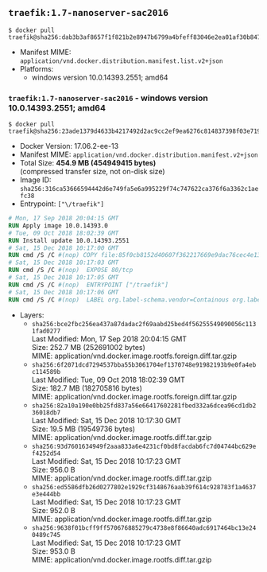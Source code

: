 ## `traefik:1.7-nanoserver-sac2016`

```console
$ docker pull traefik@sha256:dab3b3af8657f1f821b2e8947b6799a4bfeff83046e2ea01af30b847d59abdf6
```

-	Manifest MIME: `application/vnd.docker.distribution.manifest.list.v2+json`
-	Platforms:
	-	windows version 10.0.14393.2551; amd64

### `traefik:1.7-nanoserver-sac2016` - windows version 10.0.14393.2551; amd64

```console
$ docker pull traefik@sha256:23ade1379d4633b4217492d2ac9cc2ef9ea6276c814837398f03e7198195267c
```

-	Docker Version: 17.06.2-ee-13
-	Manifest MIME: `application/vnd.docker.distribution.manifest.v2+json`
-	Total Size: **454.9 MB (454949415 bytes)**  
	(compressed transfer size, not on-disk size)
-	Image ID: `sha256:316ca53666594442d6e749fa5e6a995229f74c747622ca376f6a3362c1aefc38`
-	Entrypoint: `["\/traefik"]`

```dockerfile
# Mon, 17 Sep 2018 20:04:15 GMT
RUN Apply image 10.0.14393.0
# Tue, 09 Oct 2018 18:02:39 GMT
RUN Install update 10.0.14393.2551
# Sat, 15 Dec 2018 10:17:00 GMT
RUN cmd /S /C #(nop) COPY file:85f0cb8152d40607f362217669e9dac76cec4e13e2c349137c39c6e852dc1d09 in \traefik.exe 
# Sat, 15 Dec 2018 10:17:03 GMT
RUN cmd /S /C #(nop)  EXPOSE 80/tcp
# Sat, 15 Dec 2018 10:17:05 GMT
RUN cmd /S /C #(nop)  ENTRYPOINT ["/traefik"]
# Sat, 15 Dec 2018 10:17:06 GMT
RUN cmd /S /C #(nop)  LABEL org.label-schema.vendor=Containous org.label-schema.url=https://traefik.io org.label-schema.name=Traefik org.label-schema.description=A modern reverse-proxy org.label-schema.version=v1.7.6 org.label-schema.docker.schema-version=1.0
```

-	Layers:
	-	`sha256:bce2fbc256ea437a87dadac2f69aabd25bed4f56255549090056c1131fad0277`  
		Last Modified: Mon, 17 Sep 2018 20:04:15 GMT  
		Size: 252.7 MB (252691002 bytes)  
		MIME: application/vnd.docker.image.rootfs.foreign.diff.tar.gzip
	-	`sha256:6f2071dcd7294537bba55b3061704ef1370748e91982193b9e0fa4ebc114589b`  
		Last Modified: Tue, 09 Oct 2018 18:02:39 GMT  
		Size: 182.7 MB (182705816 bytes)  
		MIME: application/vnd.docker.image.rootfs.foreign.diff.tar.gzip
	-	`sha256:82a10a190e0bb25fd837a56e66417602281fbed332a6dcea96cd1db236018db7`  
		Last Modified: Sat, 15 Dec 2018 10:17:30 GMT  
		Size: 19.5 MB (19549736 bytes)  
		MIME: application/vnd.docker.image.rootfs.diff.tar.gzip
	-	`sha256:93d7601634949f2aaa833a6e4231cf0bd8facdab6fc7d04744bc629ef4252d54`  
		Last Modified: Sat, 15 Dec 2018 10:17:23 GMT  
		Size: 956.0 B  
		MIME: application/vnd.docker.image.rootfs.diff.tar.gzip
	-	`sha256:ed5586dfb26d0277802e1929cf3148676aab39f614c928783f1a4637e3e444bb`  
		Last Modified: Sat, 15 Dec 2018 10:17:23 GMT  
		Size: 952.0 B  
		MIME: application/vnd.docker.image.rootfs.diff.tar.gzip
	-	`sha256:9638f01bcff9ff570676885279c4738e8f86640adc6917464bc13e240489c745`  
		Last Modified: Sat, 15 Dec 2018 10:17:23 GMT  
		Size: 953.0 B  
		MIME: application/vnd.docker.image.rootfs.diff.tar.gzip
